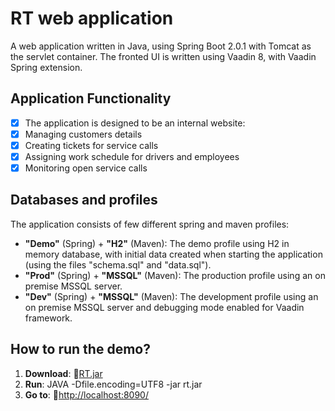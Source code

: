 # RT web application

A web application written in Java, using Spring Boot 2.0.1 with Tomcat as the servlet container.
The fronted UI is written using Vaadin 8, with Vaadin Spring extension.

## Application Functionality
- [x] The application is designed to be an internal website:
- [x] Managing customers details
- [x] Creating tickets for service calls
- [x] Assigning work schedule for drivers and employees
- [x] Monitoring open service calls

## Databases and profiles
The application consists of few different spring and maven profiles:
* **"Demo"** (Spring) + **"H2"** (Maven): The demo profile using H2 in memory database, with initial data created when starting the application (using the files "schema.sql" and "data.sql").
* **"Prod"** (Spring) + **"MSSQL"** (Maven): The production profile using an on premise MSSQL server.
* **"Dev"** (Spring) + **"MSSQL"** (Maven): The development profile using an on premise MSSQL server and debugging mode enabled for Vaadin framework.

## How to run the demo?
1. **Download**: :link:[RT.jar](https://drive.google.com/file/d/1SEB9qbpnZ24JYBqUHcheoSdYe-Y1Ubrc/view?usp=sharing)
2. **Run**: JAVA -Dfile.encoding=UTF8 -jar rt.jar
3. **Go to**: :link:[http://localhost:8090/](http://localhost:8090/)
